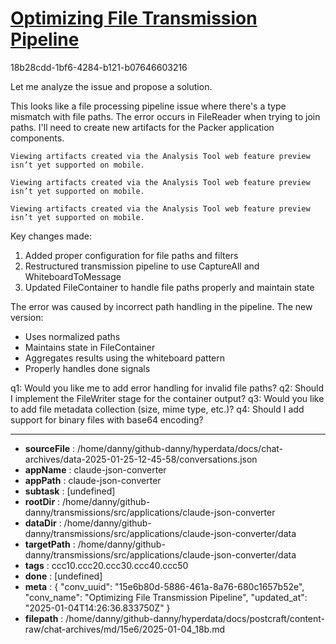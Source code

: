 # [Optimizing File Transmission Pipeline](https://claude.ai/chat/15e6b80d-5886-461a-8a76-680c1657b52e)

18b28cdd-1bf6-4284-b121-b07646603216

 Let me analyze the issue and propose a solution.

<antThinking>This looks like a file processing pipeline issue where there's a type mismatch with file paths. The error occurs in FileReader when trying to join paths. I'll need to create new artifacts for the Packer application components.</antThinking>
```
Viewing artifacts created via the Analysis Tool web feature preview isn’t yet supported on mobile.
```


```
Viewing artifacts created via the Analysis Tool web feature preview isn’t yet supported on mobile.
```


```
Viewing artifacts created via the Analysis Tool web feature preview isn’t yet supported on mobile.
```



Key changes made:

1. Added proper configuration for file paths and filters
2. Restructured transmission pipeline to use CaptureAll and WhiteboardToMessage
3. Updated FileContainer to handle file paths properly and maintain state

The error was caused by incorrect path handling in the pipeline. The new version:
- Uses normalized paths
- Maintains state in FileContainer
- Aggregates results using the whiteboard pattern
- Properly handles done signals

q1: Would you like me to add error handling for invalid file paths?
q2: Should I implement the FileWriter stage for the container output?
q3: Would you like to add file metadata collection (size, mime type, etc.)?
q4: Should I add support for binary files with base64 encoding?

---

* **sourceFile** : /home/danny/github-danny/hyperdata/docs/chat-archives/data-2025-01-25-12-45-58/conversations.json
* **appName** : claude-json-converter
* **appPath** : claude-json-converter
* **subtask** : [undefined]
* **rootDir** : /home/danny/github-danny/transmissions/src/applications/claude-json-converter
* **dataDir** : /home/danny/github-danny/transmissions/src/applications/claude-json-converter/data
* **targetPath** : /home/danny/github-danny/transmissions/src/applications/claude-json-converter/data
* **tags** : ccc10.ccc20.ccc30.ccc40.ccc50
* **done** : [undefined]
* **meta** : {
  "conv_uuid": "15e6b80d-5886-461a-8a76-680c1657b52e",
  "conv_name": "Optimizing File Transmission Pipeline",
  "updated_at": "2025-01-04T14:26:36.833750Z"
}
* **filepath** : /home/danny/github-danny/hyperdata/docs/postcraft/content-raw/chat-archives/md/15e6/2025-01-04_18b.md